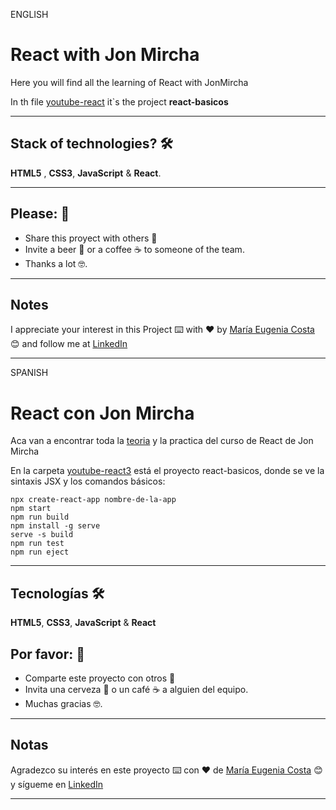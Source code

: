 ENGLISH

# React with Jon Mircha


Here you will find all the learning of React with JonMircha

In th file [youtube-react](https://github.com/eugenia1984/React-con-JonMircha/tree/main/youtube-react/react-basicos) it`s the project **react-basicos**

---
## Stack of technologies?  🛠️

**HTML5** , **CSS3**, **JavaScript** & **React**.

---

## Please: 🎁

* Share this proyect with others 📢
* Invite a beer 🍺 or a coffee ☕  to someone of the team. 
* Thanks a lot 🤓.


---

## Notes

I appreciate your interest in this Project ⌨️ with ❤️ by [María Eugenia Costa](https://github.com/eugenia1984) 😊 and follow me at [LinkedIn](http://www.linkedin.com/in/maríaeugeniacosta) 

---

SPANISH

# React con Jon Mircha

Aca van a encontrar toda la [teoria](https://github.com/eugenia1984/React-con-JonMircha/tree/main/teoria) y la practica del curso de React de Jon Mircha


En la carpeta [youtube-react3](https://github.com/eugenia1984/React-con-JonMircha/tree/main/youtube-react3/react-basicos) está el proyecto react-basicos, donde se ve la sintaxis JSX y los comandos básicos:


```
npx create-react-app nombre-de-la-app
npm start
npm run build
npm install -g serve
serve -s build
npm run test
npm run eject
```


---



## Tecnologías 🛠️

**HTML5**,  **CSS3**,  **JavaScript**  &  **React**



## Por favor: 🎁

* Comparte este proyecto con otros 📢
* Invita una cerveza 🍺 o un café ☕ a alguien del equipo.
* Muchas gracias 🤓.

---

## Notas

Agradezco su interés en este proyecto ⌨️ con ❤️ de [María Eugenia Costa](https://github.com/eugenia1984) 😊 y sígueme en [LinkedIn](http://www.linkedin.com/in/maríaeugeniacosta)


---